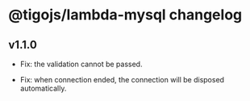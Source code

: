 # @tigojs/lambda-mysql changelog

## v1.1.0

- Fix: the validation cannot be passed.

- Fix: when connection ended, the connection will be disposed automatically.
